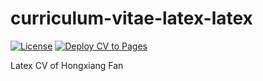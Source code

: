 # curriculum-vitae-latex-latex

<!-- badges: start -->
[![License](https://img.shields.io/github/license/hxfan1227/curriculum-vitae-latex)](LICENSE)
[![Deploy CV to Pages](https://github.com/hxfan1227/curriculum-vitae-latex/actions/workflows/pages.yml/badge.svg)](https://github.com/hxfan1227/curriculum-vitae-latex/actions/workflows/pages.yml)
<!-- badges: end -->

Latex CV of Hongxiang Fan
